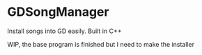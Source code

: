 # GDSongManager
Install songs into GD easily. Built in C++

WIP, the base program is finished but I need to make the installer
